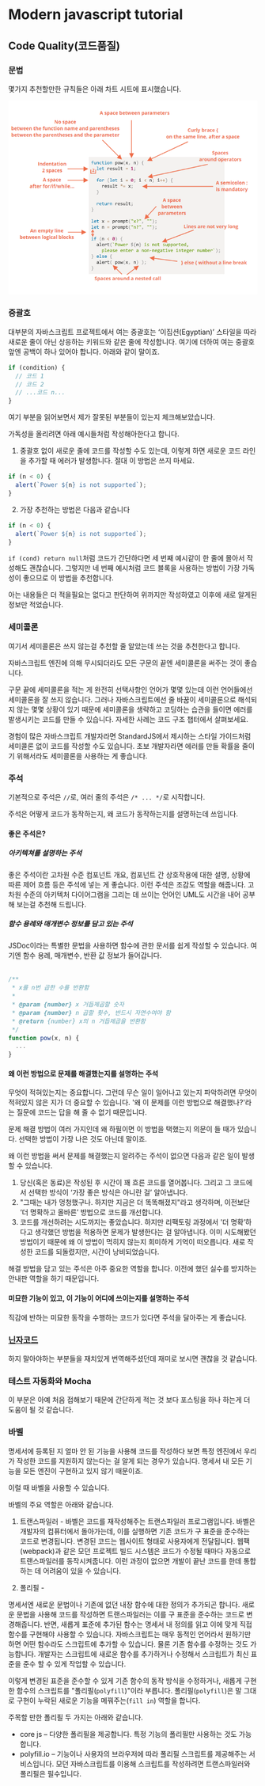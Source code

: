 # Modern javascript tutorial

## Code Quality(코드품질)

### 문법

몇가지 추천할만한 규칙들은 아래 차트 시트에 표시했습니다.

![img](https://raw.githubusercontent.com/seunghw/JS_remind/main/modern_JS/JS%EA%B8%B0%EB%B3%B8/codeQuality.png)

### 중괄호

대부분의 자바스크립트 프로젝트에서 여는 중괄호는 ‘이집션(Egyptian)’ 스타일을 따라 새로운 줄이 아닌 상응하는 키워드와 같은 줄에 작성합니다. 여기에 더하여 여는 중괄호 앞엔 공백이 하나 있어야 합니다. 아래와 같이 말이죠.

```javascript
if (condition) {
  // 코드 1
  // 코드 2
  // ...코드 n...
}
```

여기 부분을 읽어보면서 제가 잘못된 부분들이 있는지 체크해보았습니다.

가독성을 올리려면 아래 예시들처럼 작성해아한다고 합니다.

1. 중괄호 없이 새로운 줄에 코드를 작성할 수도 있는데, 이렇게 하면 새로운 코드 라인을 추가할 때 에러가 발생합니다. 절대 이 방법은 쓰지 마세요.

```javascript
if (n < 0) {
  alert(`Power ${n} is not supported`);
}
```

2. 가장 추천하는 방법은 다음과 같습니다

```javascript
if (n < 0) {
  alert(`Power ${n} is not supported`);
}
```

`if (cond) return null`처럼 코드가 간단하다면 세 번째 예시같이 한 줄에 몰아서 작성해도 괜찮습니다. 그렇지만 네 번째 예시처럼 코드 블록을 사용하는 방법이 가장 가독성이 좋으므로 이 방법을 추천합니다.

아는 내용들은 더 적을필요는 없다고 판단하여 위까지만 작성하였고 이후에 새로 알게된 정보만 적었습니다.

### 세미콜론

여기서 세미콜론은 쓰지 않는걸 추천할 줄 알았는데 쓰는 것을 추천한다고 합니다.

자바스크립트 엔진에 의해 무시되더라도 모든 구문의 끝엔 세미콜론을 써주는 것이 좋습니다.

구문 끝에 세미콜론을 적는 게 완전히 선택사항인 언어가 몇몇 있는데 이런 언어들에선 세미콜론을 잘 쓰지 않습니다. 그러나 자바스크립트에선 줄 바꿈이 세미콜론으로 해석되지 않는 몇몇 상황이 있기 때문에 세미콜론을 생략하고 코딩하는 습관을 들이면 에러를 발생시키는 코드를 만들 수 있습니다. 자세한 사례는 코드 구조 챕터에서 살펴보세요.

경험이 많은 자바스크립트 개발자라면 StandardJS에서 제시하는 스타일 가이드처럼 세미콜론 없이 코드를 작성할 수도 있습니다. 초보 개발자라면 에러를 만들 확률을 줄이기 위해서라도 세미콜론을 사용하는 게 좋습니다.

### 주석

기본적으로 주석은 `//`로, 여러 줄의 주석은 `/* ... */`로 시작합니다.

주석은 어떻게 코드가 동작하는지, 왜 코드가 동작하는지를 설명하는데 쓰입니다.

#### 좋은 주석은?

##### 아키텍쳐를 설명하는 주석

좋은 주석이란 고차원 수준 컴포넌트 개요, 컴포넌트 간 상호작용에 대한 설명, 상황에 따른 제어 흐름 등은 주석에 넣는 게 좋습니다. 이런 주석은 조감도 역할을 해줍니다. 고차원 수준의 아키텍처 다이어그램을 그리는 데 쓰이는 언어인 UML도 시간을 내어 공부해 보는걸 추천해 드립니다.

##### 함수 용례와 매개변수 정보를 담고 있는 주석

JSDoc이라는 특별한 문법을 사용하면 함수에 관한 문서를 쉽게 작성할 수 있습니다. 여기엔 함수 용례, 매개변수, 반환 값 정보가 들어갑니다.

```javascript

/**
 * x를 n번 곱한 수를 반환함
 *
 * @param {number} x 거듭제곱할 숫자
 * @param {number} n 곱할 횟수, 반드시 자연수여야 함
 * @return {number} x의 n 거듭제곱을 반환함
 */
function pow(x, n) {
  ...
}

```

#### 왜 이런 방법으로 문제를 해결했는지를 설명하는 주석

무엇이 적혀있는지는 중요합니다. 그런데 무슨 일이 일어나고 있는지 파악하려면 무엇이 적혀있지 않은 지가 더 중요할 수 있습니다. '왜 이 문제를 이런 방법으로 해결했나?'라는 질문에 코드는 답을 해 줄 수 없기 때문입니다.

문제 해결 방법이 여러 가지인데 왜 하필이면 이 방법을 택했는지 의문이 들 때가 있습니다. 선택한 방법이 가장 나은 것도 아닌데 말이죠.

왜 이런 방법을 써서 문제를 해결했는지 알려주는 주석이 없으면 다음과 같은 일이 발생할 수 있습니다.

1. 당신(혹은 동료)은 작성된 후 시간이 꽤 흐른 코드를 열어봅니다. 그리고 그 코드에서 선택한 방식이 ‘가장 좋은 방식은 아니란 걸’ 알아냅니다.
2. "그때는 내가 멍청했구나. 하지만 지금은 더 똑똑해졌지"라고 생각하며, 이전보단 ‘더 명확하고 올바른’ 방법으로 코드를 개선합니다.
3. 코드를 개선하려는 시도까지는 좋았습니다. 하지만 리팩토링 과정에서 '더 명확’하다고 생각했던 방법을 적용하면 문제가 발생한다는 걸 알아냅니다. 이미 시도해봤던 방법이기 때문에 왜 이 방법이 먹히지 않는지 희미하게 기억이 떠오릅니다. 새로 작성한 코드를 되돌렸지만, 시간이 낭비되었습니다.

해결 방법을 담고 있는 주석은 아주 중요한 역할을 합니다. 이전에 했던 실수를 방지하는 안내판 역할을 하기 때문입니다.

#### 미묘한 기능이 있고, 이 기능이 어디에 쓰이는지를 설명하는 주석

직감에 반하는 미묘한 동작을 수행하는 코드가 있다면 주석을 달아주는 게 좋습니다.

### [닌자코드](https://ko.javascript.info/ninja-code)

하지 말아야하는 부분들을 재치있게 번역해주셨던데 재미로 보시면 괜찮을 것 같습니다.

### 테스트 자동화와 Mocha

이 부분은 아예 처음 접해보기 때문에 간단하게 적는 것 보다 포스팅을 하나 하는게 더 도움이 될 것 같습니다.

### 바벨

명세서에 등록된 지 얼마 안 된 기능을 사용해 코드를 작성하다 보면 특정 엔진에서 우리가 작성한 코드를 지원하지 않는다는 걸 알게 되는 경우가 있습니다. 명세서 내 모든 기능을 모든 엔진이 구현하고 있지 않기 때문이죠.

이럴 때 바벨을 사용할 수 있습니다.

바벨의 주요 역할은 아래와 같습니다.

1. 트랜스파일러 - 바벨은 코드를 재작성해주는 트랜스파일러 프로그램입니다. 바벨은 개발자의 컴퓨터에서 돌아가는데, 이를 실행하면 기존 코드가 구 표준을 준수하는 코드로 변경됩니다. 변경된 코드는 웹사이트 형태로 사용자에게 전달됩니다. 웹팩(webpack)과 같은 모던 프로젝트 빌드 시스템은 코드가 수정될 때마다 자동으로 트랜스파일러를 동작시켜줍니다. 이런 과정이 없으면 개발이 끝난 코드를 한데 통합하는 데 어려움이 있을 수 있습니다.

2. 폴리필 -

명세서엔 새로운 문법이나 기존에 없던 내장 함수에 대한 정의가 추가되곤 합니다. 새로운 문법을 사용해 코드를 작성하면 트랜스파일러는 이를 구 표준을 준수하는 코드로 변경해줍니다. 반면, 새롭게 표준에 추가된 함수는 명세서 내 정의를 읽고 이에 맞게 직접 함수를 구현해야 사용할 수 있습니다. 자바스크립트는 매우 동적인 언어라서 원하기만 하면 어떤 함수라도 스크립트에 추가할 수 있습니다. 물론 기존 함수를 수정하는 것도 가능합니다. 개발자는 스크립트에 새로운 함수를 추가하거나 수정해서 스크립트가 최신 표준을 준수 할 수 있게 작업할 수 있습니다.

이렇게 변경된 표준을 준수할 수 있게 기존 함수의 동작 방식을 수정하거나, 새롭게 구현한 함수의 스크립트를 "폴리필(`polyfill`)"이라 부릅니다. 폴리필(`polyfill`)은 말 그대로 구현이 누락된 새로운 기능을 메꿔주는(`fill in`) 역할을 합니다.

주목할 만한 폴리필 두 가지는 아래와 같습니다.

- core js – 다양한 폴리필을 제공합니다. 특정 기능의 폴리필만 사용하는 것도 가능합니다.
- polyfill.io – 기능이나 사용자의 브라우저에 따라 폴리필 스크립트를 제공해주는 서비스입니다.
  모던 자바스크립트를 이용해 스크립트를 작성하려면 트랜스파일러와 폴리필은 필수입니다.

